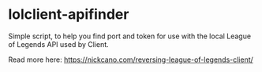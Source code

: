 # lolclient-apifinder
Simple script, to help you find port and token for use with the local League of Legends API used by Client.

Read more here: https://nickcano.com/reversing-league-of-legends-client/
